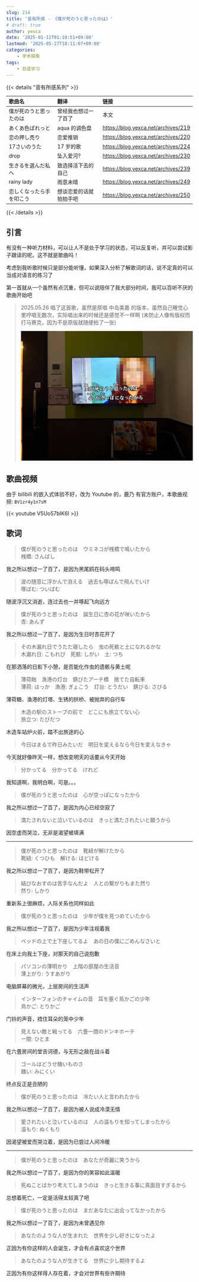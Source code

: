 ```yaml
---
slug: 214
title: '音有所感 - 《僕が死のうと思ったのは》'
# draft: true
author: yexca
date: '2025-01-11T01:10:51+09:00'
lastmod: '2025-05-27T18:11:07+09:00'
categories:
    - 学术探索
tags:
    - 日语学习
---
```


{{< details "音有所感系列" >}}

| 歌曲名 | 翻译 | 链接 |
|:-- | :-- | :--|
| 僕が死のうと思ったのは | 曾经我也想过一了百了 | 本文 |
| あくあ色ぱれっと | aqua 的调色盘 | <https://blog.yexca.net/archives/219> |
| 恋の押し売り | 恋爱推销 | <https://blog.yexca.net/archives/220> |
| 17さいのうた | 17 岁的歌 | <https://blog.yexca.net/archives/224> |
| drop | 坠入爱河? | <https://blog.yexca.net/archives/230> |
| 生きるを選んだ私へ | 致选择活下去的自己 | <https://blog.yexca.net/archives/239> |
| rainy lady | 雨意未晴 | <https://blog.yexca.net/archives/249> |
| 恋しくなったら手を叩こう | 想谈恋爱的话就拍拍手吧 | <https://blog.yexca.net/archives/250> |

{{< /details >}}

## 引言

有没有一种听力材料，可以让人不是处于学习的状态，可以反复听，并可以尝试影子跟读的呢。这不就是歌曲吗！

考虑到我听歌时候只是部分能听懂，如果深入分析了解歌词的话，说不定真的可以当成对语言的练习了

第一首就从一个虽然有点沉重，但可以说陪伴了我大部分时间，我可以百听不厌的歌曲开始吧

> 2025.05.26 唱了这首歌，虽然是原唱 中岛美嘉 的版本，虽然自己睡觉心里哼唱无数次，实际唱出来的时候还是感觉不一样啊 (未防止人像有版权而打马赛克，因为不是原版就随便拍了一张)
>
> ![image](https://github.com/yexca/picx-images-hosting/raw/master/2025/02-JapaneseSong/image.6pnqv1myfw.webp)

## 歌曲视频

由于 bilibili 的嵌入式体验不好，改为 Youtube 的，鹿乃 有官方账户，本歌曲视频: `BV1zr4y1n7sM`

{{< youtube V5Uo57bIK6I >}}

## 歌词

> 僕が死のうと思ったのは　ウミネコが桟橋で鳴いたから  
> 桟橋: さんばし

我之所以想过一了百了，是因为黑尾鸥在码头啼鸣

> 波の随意に浮かんで消える　過去も啄ばんで飛んでいけ  
> 啄ばむ: ついばむ

随波浮沉又消逝，连过去也一并啄起飞向远方

> 僕が死のうと思ったのは　誕生日に杏の花が咲いたから  
> 杏: あんず

我之所以想过一了百了，是因为生日时杏花开了

> その木漏れ日でうたた寝したら　虫の死骸と土になれるかな  
> 木漏れ日: こもれび　死骸: しがい　土: つち

在那洒落的日影下小憩，是否能化作虫的遗骸与黄土呢

> 薄荷飴　漁港の灯台　錆びたアーチ橋　捨てた自転車  
> 薄荷: はっか　漁港: ぎょこう　灯台: とうだい　錆びる: さびる

薄荷糖、渔港的灯塔、生锈的拱桥、被抛弃的自行车

> 木造の駅のストーブの前で　どこにも旅立てない心  
> 旅立つ: たびだつ

木造车站炉火前，踏不出旅途的心

> 今日はまるで昨日みたいだ　明日を変えるなら今日を変えなきゃ

今天就好像昨天一样，想改变明天的话要从今天开始

> 分かってる　分かってる　けれど

我知道啊，我明白啊，可是。。。

> 僕が死のうと思ったのは　心が空っぽになったから

我之所以想过一了百了，是因为内心已经空寂了

> 満たされないと泣いているのは　きっと満たされたいと願うから

因空虚而哭泣，无非是渴望被填满

---

> 僕が死のうと思ったのは　靴紐が解けたから  
> 靴紐: くつひも　解ける: ほどける

我之所以想过一了百了，是因为鞋带松开了

> 結びなおすのは苦手なんだよ　人との繋がりもまた然り  
> 然り: しかり

重新系上很麻烦，人际关系也同样如此

> 僕が死のうと思ったのは　少年が僕を見つめていたから

我之所以想过一了百了，是因为少年注视着我

> ベッドの上で土下座してるよ　あの日の僕にごめんなさいと

在床上向我土下座，对那天的自己说抱歉

> パソコンの薄明かり　上階の部屋の生活音  
> 薄上がり: うすあがり

电脑屏幕的微光，上层房间的生活声

> インターフォンのチャイムの音　耳を塞ぐ鳥かごの少年  
> 鳥かご: とりかご

门铃的声音，捂住耳朵的笼中少年

> 見えない敵と戦ってる　六畳一間のドンキホーテ  
> 一間: ひとま

在六畳房间的堂吉诃德，与无形之敌在战斗着

> ゴールはどうせ醜いものさ  
> 醜い: みにくい

终点反正是丑陋的

> 僕が死のうと思ったのは　冷たい人と言われたから

我之所以想过一了百了，是因为被人说成冷漠无情

> 愛されたいと泣いているのは　人の温もりを知ってしまったから  
> 温もり: ぬくもり

因渴望被爱而哭泣着，是因为已尝过人间冷暖

---

> 僕が死のうと思ったのは　あなたが奇麗に笑うから

我之所以想过一了百了，是因为你的笑容如此温暖

> 死ぬことばかり考えてしまうのは　きっと生きる事に真面目すぎるから

总想着死亡，一定是活得太较真了吧

> 僕が死のうと思ったのは　まだあなたに出会ってなかったから

我之所以想过一了百了，是因为未曾遇见你

> あなたのような人が生まれた　世界を少し好きになったよ

正因为有你这样的人会诞生，才会有点喜欢这个世界

> あなたのような人が生きてる　世界に少し期待するよ

正因为有你这样得人存在着，才会对世界有些许期待
